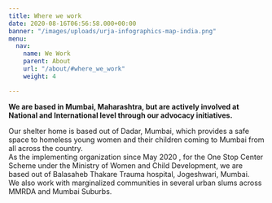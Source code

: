 ```yaml
---
title: Where we work
date: 2020-08-16T06:56:58.000+00:00
banner: "/images/uploads/urja-infographics-map-india.png"
menu:
  nav:
    name: We Work
    parent: About
    url: "/about/#where_we_work"
    weight: 4

---
```

**We are based in Mumbai, Maharashtra, but are actively involved at National and International level through our advocacy initiatives.**

Our shelter home is based out of Dadar, Mumbai, which provides a safe space to homeless young women and their children coming to Mumbai from all across the country.  
As the implementing organization since May 2020 , for the One Stop Center Scheme under the Ministry of Women and Child Development, we are based out of Balasaheb Thakare Trauma hospital, Jogeshwari, Mumbai.  
We also work with marginalized communities in several urban slums across MMRDA and Mumbai Suburbs.